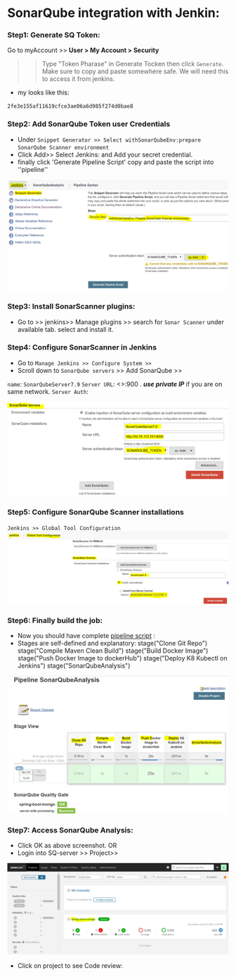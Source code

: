 # **SonarQube integration with Jenkin:**

 
### Step1: Generate SQ Token:
Go to myAccount >> **User > My Account > Security**
>> Type "Token Pharase" in Generate Tocken then click ``Generate``. Make sure to copy and paste somewhere safe.
We will need this to access it from jenkins.
- my looks like this:
```
2fe3e155af11619cfce3ae06a6d985f274d0bae8
```

### Step2: Add SonarQube Token user Credentials 
- Under ``Snippet Generator >> Select withSonarQubeEnv:prepare SonarQube Scanner environment`` 
- Click Add>> Select Jenkins: and Add your secret credential.
- finally click 'Generate Pipeline Script' copy and paste the script into ''pipeline'' 

![Sonarqube Secret](/images/SQ_Secret.PNG)

### Step3: Install SonarScanner plugins:

- Go to >> jenkins>> Manage plugins >> search for ``Sonar Scanner`` under available tab. select and install it.


### Step4: Configure SonarScanner in Jenkins 
- Go to ``Manage Jenkins >> Configure System >>``
- Scroll down to ``SonarQube servers`` >> Add SonarQube >>

``name``: ``SonarQubeServer7.9``
``Server URL``: <<your public-IP of SonarQube>>:900 . ***use private IP*** if you are on same network.
``Server Auth``: 

![Sonarqube Server](/images/SQ_servers.png)

### Step5: Configure SonarQube Scanner installations
``Jenkins >> Global Tool Configuration`` 
![Sonarqube Global Tool](/images/SQ_GlobalTool.png)

### Step6: Finally build the job:

- Now you should have complete [pipeline script](/pipelinescript.groovy) : 
- Stages are self-defined and explanatory:
    stage("Clone Git Repo")
    stage("Compile Maven Clean Build")
    stage("Build Docker Image")
    stage("Push Docker Image to dockerHub")
    stage("Deploy K8 Kubectl on Jenkins")
    stage("SonarQubeAnalysis") 

![Sonarqube Analysis](/images/SQ_Access.png)


### Step7: Access SonarQube Analysis:

- Click OK as above screenshot. OR
- Login into SQ-server >> Project>>

![Sonarqube Analysis](/images/SQ_Project.png)

- Click on project to see Code review:

